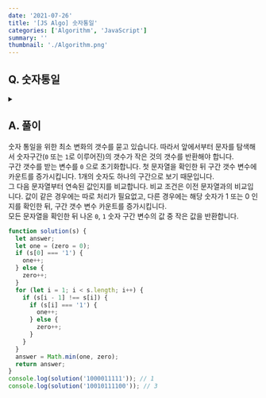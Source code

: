 ```yaml
---
date: '2021-07-26'
title: '[JS Algo] 숫자통일'
categories: ['Algorithm', 'JavaScript']
summary: ''
thumbnail: './Algorithm.png'
---
```


## Q. 숫자통일

<details>
<summary></summary>
<div markdown="1">

문자열이 100001111이 주어지면 2번째부터 5번째까지는 뒤집어 111111111로 통일할 수 있습니다. 문자열이 주어지면 최소 몇 번만에 숫자을 통일할 수 있는지를 찾아야 합니다. <br>
문자열에서 연속된 1이상의 구간의 최소 갯수를 반환하는 문제입니다.

</div>
</details>

## A. 풀이

숫자 통일을 위한 최소 변화의 갯수를 묻고 있습니다. 따라서 앞에서부터 문자를 탐색해서 숫자구간(`0` 또는 `1`로 이루어진)의 갯수가 작은 것의 갯수를 반환해야 합니다. <br>
구간 갯수를 받는 변수를 `0` 으로 초기화합니다. 첫 문자열을 확인한 뒤 구간 갯수 변수에 카운트를 증가시킵니다. 1개의 숫자도 하나의 구간으로 보기 때문입니다. <br>
그 다음 문자열부터 연속된 값인지를 비교합니다. 비교 조건은 이전 문자열과의 비교입니다. 값이 같은 경우에는 따로 처리가 필요없고, 다른 경우에는 해당 숫자가 1 또는 0 인지를 확인한 뒤, 구간 갯수 변수 카운트를 증가시킵니다. <br>
모든 문자열을 확인한 뒤 나온 `0`, `1` 숫자 구간 변수의 값 중 작은 값을 반환합니다.

```javascript
function solution(s) {
  let answer;
  let one = (zero = 0);
  if (s[0] === '1') {
    one++;
  } else {
    zero++;
  }
  for (let i = 1; i < s.length; i++) {
    if (s[i - 1] !== s[i]) {
      if (s[i] === '1') {
        one++;
      } else {
        zero++;
      }
    }
  }
  answer = Math.min(one, zero);
  return answer;
}
console.log(solution('1000011111')); // 1
console.log(solution('10010111100')); // 3
```

